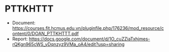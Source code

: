 # PTTKHTTT
* Document: https://courses.fit.hcmus.edu.vn/pluginfile.php/176236/mod_resource/content/0/DOAN_PTTKHTTT.pdf
* Report: https://docs.google.com/document/d/1O_cuZZiaTxhjmes-rQKgn965cWS_vDqnzyz9VMa_oA4/edit?usp=sharing
